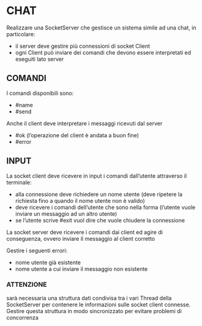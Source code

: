 # CHAT
Realizzare una SocketServer che gestisce un sistema simile ad una chat, in particolare:
- il server deve gestire più connessioni di socket Client
- ogni Client può inviare dei comandi che devono essere interpretati ed eseguiti lato server

## COMANDI
I comandi disponibili sono:
- \#name <nome utente>
- \#send <nome utente> <messaggio>

Anche il client deve interpretare i messaggi ricevuti dal server
- \#ok (l’operazione del client è andata a buon fine)
 - \#error <messaggio di errore>

## INPUT
La socket client deve ricevere in input i comandi dall’utente attraverso il terminale:
- alla connessione deve richiedere un nome utente (deve ripetere la richiesta fino a quando il nome utente non è valido)
- deve ricevere i comandi dell’utente che sono nella forma <nome utente> <messaggio> (l’utente vuole inviare un messaggio ad un altro utente)
- se l’utente scrive #exit vuol dire che vuole chiudere la connessione

La socket server deve ricevere i comandi dai client ed agire di conseguenza, ovvero inviare il messaggio al client corretto

Gestire i seguenti errori:
- nome utente già esistente
- nome utente a cui inviare il messaggio non esistente

### ATTENZIONE
sarà necessaria una struttura dati condivisa tra i vari Thread della SocketServer per contenere le informazioni sulle socket client connesse.
Gestire questa struttura in modo sincronizzato per evitare problemi di concorrenza